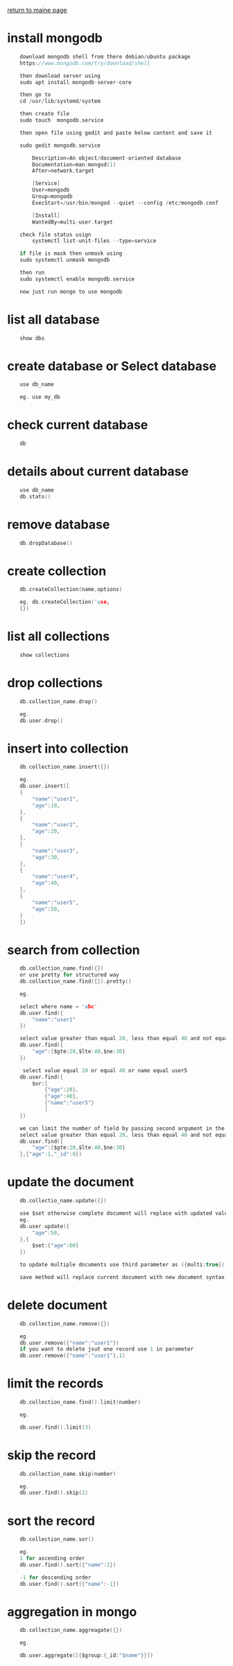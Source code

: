 [return to maine page](../readme.md)

# install mongodb

```c
    download mongodb shell from there debian/ubuntu package
    https://www.mongodb.com/try/download/shell

    then download server using
    sudo apt install mongodb-server-core

    then go to
    cd /usr/lib/systemd/system

    then create file
    sudo touch  mongodb.service

    then open file using gedit and paste below content and save it

    sudo gedit mongodb.service

        Description=An object/document-oriented database
        Documentation=man:mongod(1)
        After=network.target

        [Service]
        User=mongodb
        Group=mongodb
        ExecStart=/usr/bin/mongod --quiet --config /etc/mongodb.conf

        [Install]
        WantedBy=multi-user.target

    check file status usign
        systemctl list-unit-files --type=service

    if file is mask then unmask using
    sudo systemctl unmask mongodb

    then run
    sudo systemctl enable mongodb.service

    now just run mongo to use mongodb
```

# list all database

```c
    show dbs
```

# create database or Select database

```c
    use db_name

    eg. use my_db
```

# check current database

```c
    db
```

# details about current database

```c
    use db_name
    db.stats()
```

# remove database

```c
    db.dropDatabase()
```

# create collection

```c
    db.createCollection(name,options)

    eg. db.createCollection('use,
    {})
```

# list all collections

```c
    show collections
```

# drop collections

```c
    db.collection_name.drop()

    eg.
    db.user.drop()
```

# insert into collection

```c
    db.collection_name.insert({})

    eg.
    db.user.insert([
    {
        "name":"user1",
        "age":10,
    },
    {
        "name":"user2",
        "age":20,
    },
    {
        "name":"user3",
        "age":30,
    },
    {
        "name":"user4",
        "age":40,
    },
    {
        "name":"user5",
        "age":50,
    }
    ])

```

# search from collection

```c
    db.collection_name.find({})
    or use pretty for structured way
    db.collection_name.find({}).pretty()

    eg.

    select where name = 'abc'
    db.user.find({
        "name":"user1"
    })

    select value greater than equal 20, less than equal 40 and not equal 30
    db.user.find({
        "age":{$gte:20,$lte:40,$ne:30}
    })

     select value equal 20 or equal 40 or name equal user5
    db.user.find({
        $or:[
            {"age":20},
            {"age":40},
            {"name":"user5"}
            ]
    })

    we can limit the number of field by passing second argument in the find function eg.
    select value greater than equal 20, less than equal 40 and not equal 30
    db.user.find({
        "age":{$gte:20,$lte:40,$ne:30}
    },{"age":1,"_id":0})
```

# update the document

```c
    db.collectio_name.update({})

    use $set otherwise complete document will replace with updated value
    eg.
    db.user.update({
        "age":50,
    },{
        $set:{"age":60}
    })

    to update multiple documents use third parameter as ({multi:true})

    save method will replace current document with new document syntax same as update
```

# delete document

```c
    db.collection_name.remove({})

    eg.
    db.user.remove({"name":"user1"})
    if you want to delete jsut one record use 1 in parameter
    db.user.remove({"name":"user1"},1)

```

# limit the records

```c
    db.collection_name.find().limit(number)

    eg.

    db.user.find().limit(3)
```

# skip the record

```c
    db.collection_name.skip(number)

    eg.
    db.user.find().skip(2)
```

# sort the record

```c
    db.collection_name.sor()

    eg.
    1 for ascending order
    db.user.find().sort({"name":1})

    -1 for descending order
    db.user.find().sort({"name":-1})
```

# aggregation in mongo

```c
    db.collection_name.aggreagate({})

    eg.

    db.user.aggregate([{$group:{_id:"$name"}}])
```
